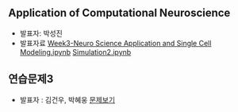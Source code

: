 ## Application of Computational Neuroscience
- 발표자: 박성진
- 발표자료
[Week3-Neuro Science Application and Single Cell Modeling.ipynb](http://nbviewer.ipython.org/github/biospin/neuropy/blob/gh-pages/doc/part1/study03/Week3-Neuro_Science_Application_and_Single_Cell_Modeling.ipynb)
[Simulation2.ipynb](http://nbviewer.ipython.org/github/biospin/neuropy/blob/gh-pages/doc/part1/study03/Simulation2.ipynb)

## 연습문제3
- 발표자 : 김건우, 박혜웅
[문제보기](http://nbviewer.ipython.org/github/biospin/neuropy/blob/gh-pages/doc/part1/study03/exercise3.ipynb)

